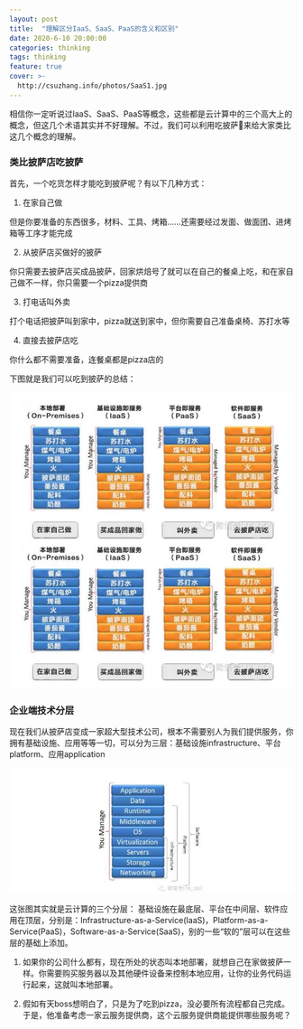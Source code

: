 ```yaml
---
layout: post
title:  "理解区分IaaS、SaaS、PaaS的含义和区别"
date: 2020-6-10 20:00:00
categories: thinking
tags: thinking
feature: true
cover: >-
  http://csuzhang.info/photos/SaaS1.jpg
---
```



相信你一定听说过IaaS、SaaS、PaaS等概念，这些都是云计算中的三个高大上的概念，但这几个术语其实并不好理解。不过，我们可以利用吃披萨🍕来给大家类比这几个概念的理解。

### 类比披萨店吃披萨

首先，一个吃货怎样才能吃到披萨呢？有以下几种方式：

1. 在家自己做

但是你要准备的东西很多，材料、工具、烤箱......还需要经过发面、做面团、进烤箱等工序才能完成

2. 从披萨店买做好的披萨

你只需要去披萨店买成品披萨，回家烘焙号了就可以在自己的餐桌上吃，和在家自己做不一样，你只需要一个pizza提供商

3. 打电话叫外卖

打个电话把披萨叫到家中，pizza就送到家中，但你需要自己准备桌椅、苏打水等

4. 直接去披萨店吃

你什么都不需要准备，连餐桌都是pizza店的

下图就是我们可以吃到披萨的总结：

![SaaS1](../photos/SaaS1.jpg)

### 企业端技术分层

现在我们从披萨店变成一家超大型技术公司，根本不需要别人为我们提供服务，你拥有基础设施、应用等等一切，可以分为三层：基础设施infrastructure、平台platform、应用application

![SaaS2](../photos/SaaS2.jpg)

这张图其实就是云计算的三个分层：
基础设施在最底层、平台在中间层、软件应用在顶层，分别是：Infrastructure-as-a-Service(IaaS)，Platform-as-a-Service(PaaS)，Software-as-a-Service(SaaS)，别的一些“软的”层可以在这些层的基础上添加。

1. 如果你的公司什么都有，现在所处的状态叫本地部署，就想自己在家做披萨一样。你需要购买服务器以及其他硬件设备来控制本地应用，让你的业务代码运行起来，这就叫本地部署。

2. 假如有天boss想明白了，只是为了吃到pizza，没必要所有流程都自己完成。于是，他准备考虑一家云服务提供商，这个云服务提供商能提供哪些服务呢？
